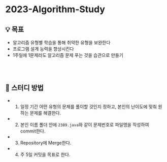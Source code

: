 # 2023-Algorithm-Study

## 💡 목표
* 알고리즘 유형별 학습을 통해 취약한 유형을 보완한다
* 프로그램 설계 능력을 향상시킨다
* 1주일에 1문제라도 알고리즘 문제 푸는 것을 습관으로 만들기

<br><br>

## 📝 스터디 방법
* 1. 일정 기간 어떤 유형의 문제를 풀이할 것인지 정하고, 본인의 난이도에 맞춰 원하는 문제를 해결한다.
* 2. 본인 이름 폴더 안에 `2389.java`와 같이 문제번호로 파일명을 작성하여 commit한다.
* 3. Repository에 Merge한다.
* 4. 주 5일 커밋을 목표로 한다.
